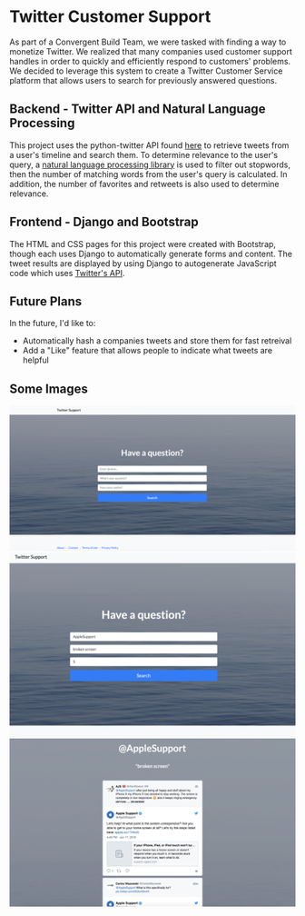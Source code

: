 # Twitter Customer Support
As part of a Convergent Build Team, we were tasked with finding a way to monetize Twitter. We realized that many companies used customer support handles in order to quickly and efficiently respond to customers' problems. We decided to leverage this system to create a Twitter Customer Service platform that allows users to search for previously answered questions.


## Backend - Twitter API and Natural Language Processing
This project uses the python-twitter API found [here](https://github.com/bear/python-twitter) to retrieve tweets from a user's timeline and search them. To determine relevance to the user's query, a [natural language processing library](http://www.nltk.org/book/) is used to filter out stopwords, then the number of matching words from the user's query is calculated. In addition, the number of favorites and retweets is also used to determine relevance.

## Frontend - Django and Bootstrap 
The HTML and CSS pages for this project were created with Bootstrap, though each uses Django to automatically generate forms and content. The tweet results are displayed by using Django to autogenerate JavaScript code which uses [Twitter's API](https://dev.twitter.com/web/embedded-tweets).

## Future Plans
In the future, I'd like to:
* Automatically hash a companies tweets and store them for fast retreival
* Add a "Like" feature that allows people to indicate what tweets are helpful

## Some Images
![alt text](images/img1.jpg)
![alt text](images/img2.jpg)
![alt text](images/img3.jpg)
